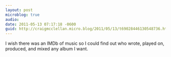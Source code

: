 ```yaml
---
layout: post
microblog: true
audio: 
date: 2011-05-13 07:17:18 -0600
guid: http://craigmcclellan.micro.blog/2011/05/13/t69028446130548736.html
---
```

I wish there was an IMDb of music so I could find out who wrote, played on, produced, and mixed any album I want.
